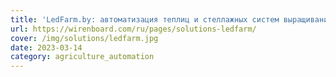 ```yaml
---
title: 'LedFarm.by: автоматизация теплиц и стеллажных систем выращивания растений'
url: https://wirenboard.com/ru/pages/solutions-ledfarm/
cover: /img/solutions/ledfarm.jpg
date: 2023-03-14
category: agriculture_automation
---
```

